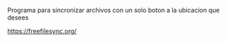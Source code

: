 Programa para sincronizar archivos con un solo boton a la ubicacion que desees

https://freefilesync.org/
